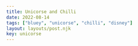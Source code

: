 ```yaml
---
title: Unicorse and Chilli
date: 2022-08-14
tags: ["bluey", "unicorse", "chilli", "disney"]
layout: layouts/post.njk
key: unicorse
---
```

